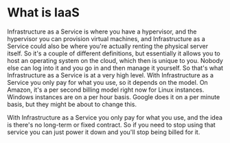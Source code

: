 # What is IaaS

Infrastructure as a Service is where you have a hypervisor, and the hypervisor you can provision virtual machines, and Infrastructure as a Service could also be where you're actually renting the physical server itself. So it's a couple of different definitions, but essentially it allows you to host an operating system on the cloud, which then is unique to you. Nobody else can log into it and you go in and then manage it yourself. So that's what Infrastructure as a Service is at a very high level. With Infrastructure as a Service you only pay for what you use, so it depends on the model. On Amazon, it's a per second billing model right now for Linux instances. Windows instances are on a per hour basis. Google does it on a per minute basis, but they might be about to change this.

With Infrastructure as a Service you only pay for what you use, and the idea is there's no long-term or fixed contract. So if you need to stop using that service you can just power it down and you'll stop being billed for it.
